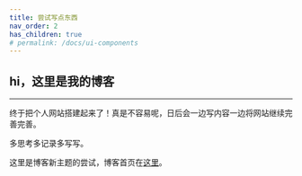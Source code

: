 ```yaml
---
title: 尝试写点东西
nav_order: 2
has_children: true
# permalink: /docs/ui-components
---
```


## hi，这里是我的博客
---
终于把个人网站搭建起来了！真是不容易呢，日后会一边写内容一边将网站继续完善完善。

多思考多记录多写写。

这里是博客新主题的尝试，博客首页在[这里](http://leiwei.xyz)。


